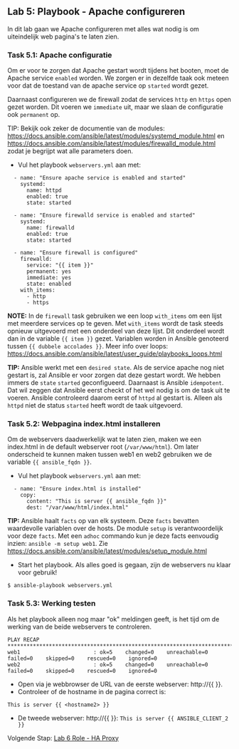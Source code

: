 ## Lab 5: Playbook - Apache configureren

In dit lab gaan we Apache configureren met alles wat nodig is om uiteindelijk web pagina's te laten zien. 

### Task 5.1: Apache configuratie

Om er voor te zorgen dat Apache gestart wordt tijdens het booten, moet de Apache service ``enabled`` worden. We zorgen er in dezelfde taak ook meteen voor dat de toestand van de apache service op ``started`` wordt gezet.

Daarnaast configureren we de firewall zodat de services ``http`` en ``https`` open gezet worden. Dit voeren we ``immediate`` uit, maar we slaan de configuratie ook ``permanent`` op. 

TIP: Bekijk ook zeker de documentie van de modules: https://docs.ansible.com/ansible/latest/modules/systemd_module.html en https://docs.ansible.com/ansible/latest/modules/firewalld_module.html zodat je begrijpt wat alle parameters doen.

* Vul het playbook ``webservers.yml`` aan met:

```
  - name: "Ensure apache service is enabled and started"
    systemd:
      name: httpd
      enabled: true
      state: started
      
  - name: "Ensure firewalld service is enabled and started"
    systemd:
      name: firewalld
      enabled: true
      state: started

  - name: "Ensure firewall is configured"
    firewalld:
      service: "{{ item }}"
      permanent: yes
      immediate: yes
      state: enabled
    with_items:
      - http
      - https
```

**NOTE:** In de ``firewall`` task gebruiken we een loop ``with_items`` om een lijst met meerdere services op te geven. Met ``with_items`` wordt de task steeds opnieuw uitgevoerd met een onderdeel van deze lijst. Dit onderdeel wordt dan in de variable ``{{ item }}`` gezet. Variablen worden in Ansible genoteerd tussen ``{{ dubbele accolades }}``.  Meer info over loops: https://docs.ansible.com/ansible/latest/user_guide/playbooks_loops.html

**TIP:** Ansible werkt met een ``desired state``. Als de service apache nog niet gestart is, zal Ansible er voor zorgen dat deze gestart wordt. We hebben immers de ``state`` ``started`` geconfigueerd. Daarnaast is Ansible ``idempotent``. Dat wil zeggen dat Ansible eerst checkt of het wel nodig is om de task uit te voeren. Ansible controleerd daarom eerst of ``httpd`` al gestart is. Alleen als ``httpd`` niet de status ``started`` heeft wordt de taak uitgevoerd.


### Task 5.2: Webpagina index.html installeren

Om de webservers daadwerkelijk wat te laten zien, maken we een index.html in de default webserver root (``/var/www/html``). Om later onderscheid te kunnen maken tussen web1 en web2 gebruiken we de variable ``{{ ansible_fqdn }}``. 

* Vul het playbook ``webservers.yml`` aan met:

```
  - name: "Ensure index.html is installed"
    copy:
      content: "This is server {{ ansible_fqdn }}"
      dest: "/var/www/html/index.html"
```

**TIP:** Ansible haalt ``facts`` op van elk systeem. Deze ``facts`` bevatten waardevolle variablen over de hosts. De module ``setup`` is verantwoordelijk voor deze ``facts``. Met een ``adhoc`` commando kun je deze facts eenvoudig inzien: ``ansible -m setup web1``. Zie https://docs.ansible.com/ansible/latest/modules/setup_module.html

* Start het playbook. Als alles goed is gegaan, zijn de webservers nu klaar voor gebruik!

``$ ansible-playbook webservers.yml``

### Task 5.3: Werking testen

Als het playbook alleen nog maar "ok" meldingen geeft, is het tijd om de werking van de beide webservers te controleren.

```
PLAY RECAP ********************************************************************************************************************************************************************************************************************
web1                       : ok=5    changed=0    unreachable=0    failed=0    skipped=0    rescued=0    ignored=0   
web2                       : ok=5    changed=0    unreachable=0    failed=0    skipped=0    rescued=0    ignored=0   
```

* Open via je webbrowser de URL van de eerste webserver: http://{{ <hostname2> }}.
* Controleer of de hostname in de pagina correct is:

``This is server {{ <hostname2> }}``


* De tweede webserver: http://{{ <hostname3> }}:
``This is server {{ ANSIBLE_CLIENT_2 }}``

Volgende Stap: [Lab 6 Role - HA Proxy](06_NL_role_haproxy.md)
